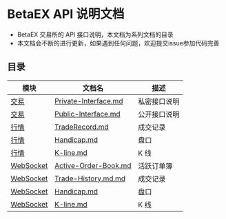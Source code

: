 # BetaEX API 说明文档

* BetaEX 交易所的 API 接口说明，本文档为系列文档的目录
* 本文档会不断的进行更新，如果遇到任何问题，欢迎提交issue参加代码完善

## 目录

模块 | 文档名 | 描述
------------ | ------------ |  ------------
[交易](./Exchange-API/README.md) | [Private-Interface.md](./Exchange-API/Private-Interface.md) | 私密接口说明
[交易](./Exchange-API/README.md) | [Public-Interface.md](./Exchange-API/Public-Interface.md) | 公开接口说明
[行情](./Market-Data-API/README.md) | [TradeRecord.md](./Market-Data-API/TradeRecord.md) | 成交记录
[行情](./Market-Data-API/README.md) | [Handicap.md](./Market-Data-API/Handicap.md) | 盘口
[行情](./Market-Data-API/README.md) | [K-line.md](./Market-Data-API/K-line.md) | K 线
[WebSocket](./WebSocket-API/README.md) | [Active-Order-Book.md](./WebSocket-API/Active-Order-Book.md) | 活跃订单簿
[WebSocket](./WebSocket-API/README.md) | [Trade-History.md.md](./WebSocket-API/Trade-History.md) | 成交记录
[WebSocket](./WebSocket-API/README.md) | [Handicap.md](./WebSocket-API/Handicap.md) | 盘口
[WebSocket](./WebSocket-API/README.md) | [K-line.md](./WebSocket-API/K-line.md) | K 线
